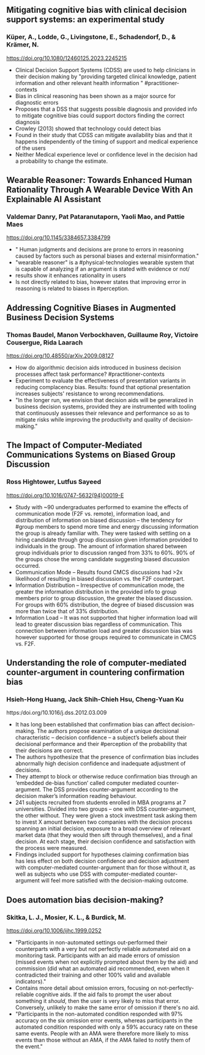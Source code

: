 ## Mitigating cognitive bias with clinical decision support systems: an experimental study
### Küper, A., Lodde, G., Livingstone, E., Schadendorf, D., & Krämer, N.
https://doi.org/10.1080/12460125.2023.2245215
- Clinical Decision Support Systems (CDSS) are used to help clinicians in their decision making by "providing targeted clinical knowledge, patient information and other relevant health information " #practitioner-contexts
- Bias in clinical reasoning has been shown as a major source for diagnostic errors
- Proposes that a DSS that suggests possible diagnosis and provided info to mitigate cognitive bias could support doctors finding the correct diagnosis
- Crowley (2013) showed that technology could detect bias
- Found in their study that CDSS can mitigate availability bias and that it happens independently of the timing of support and medical experience of the users
- Neither Medical experience level or confidence level in the decision had a probability to change the estimate. 

## Wearable Reasoner: Towards Enhanced Human Rationality Through A Wearable Device With An Explainable AI Assistant
### Valdemar Danry, Pat Pataranutaporn, Yaoli Mao, and Pattie Maes
https://doi.org/10.1145/3384657.3384799
- " Human judgments and decisions are prone to errors in reasoning caused by factors such as personal biases and external misinformation."
- "wearable reasoner" is a #physical-technologies wearable system that is capable of analyzing if an argument is stated with evidence or not/
- results show it enhances rationality in users
- Is not directly related to bias, however states that improving error in reasoning is related to biases in #perception. 

## Addressing Cognitive Biases in Augmented Business Decision Systems
### Thomas Baudel, Manon Verbockhaven, Guillaume Roy, Victoire Cousergue, Rida Laarach
https://doi.org/10.48550/arXiv.2009.08127
- How do algorithmic decision aids introduced in business decision processes affect task performance? #practitioner-contexts 
- Experiment to evaluate the effectiveness of presentation variants in reducing complacency bias. Results: found that optional presentation increases subjects' resistance to wrong recommendations. 
- "In the longer run, we envision that decision aids will be generalized in business decision systems, provided they are instrumented with tooling that continuously assesses their relevance and performance so as to mitigate risks while improving the productivity and quality of decision-making."

## The Impact of Computer-Mediated Communications Systems on Biased Group Discussion
### Ross Hightower, Lutfus Sayeed
https://doi.org/10.1016/0747-5632(94)00019-E
- Study with ~90 undergraduates performed to examine the effects of communication mode (F2F vs. remote), information load, and distribution of information on biased discussion – the tendency for #group members to spend more time and energy discussing information the group is already familiar with. They were tasked with settling on a hiring candidate through group discussion given information provided to individuals in the group. The amount of information shared between group individuals prior to discussion ranged from 33% to 60%. 90% of the groups chose the wrong candidate suggesting biased discussion occurred.
- Communication Mode – Results found CMCS discussions had >2x likelihood of resulting in biased discussion vs. the F2F counterpart.
- Information Distribution – Irrespective of communication mode, the greater the information distribution in the provided info to group members prior to group discussion, the greater the biased discussion. For groups with 60% distribution, the degree of biased discussion was more than twice that of 33% distribution.
- Information Load – It was not supported that higher information load will lead to greater discussion bias regardless of communication. This connection between information load and greater discussion bias was however supported for those groups required to communicate in CMCS vs. F2F. 

## Understanding the role of computer-mediated counter-argument in countering confirmation bias
### Hsieh-Hong Huang, Jack Shih-Chieh Hsu, Cheng-Yuan Ku
https:/doi.org/10.1016/j.dss.2012.03.009
- It has long been established that confirmation bias can affect decision-making. The authors propose examination of a unique decisional characteristic – decision confidence – a subject’s beliefs about their decisional performance and their #perception  of the probability that their decisions are correct.
- The authors hypothesize that the presence of confirmation bias includes abnormally high decision confidence and inadequate adjustment of decisions. 
- They attempt to block or otherwise reduce confirmation bias through an ‘embedded de-bias function’ called computer mediated counter-argument. The DSS provides counter-argument according to the decision maker’s information reading behaviour.
- 241 subjects recruited from students enrolled in MBA programs at 7 universities. Divided into two groups – one with DSS counter-argument, the other without. They were given a stock investment task asking them to invest X amount between two companies with the decision process spanning an initial decision, exposure to a broad overview of relevant market data (that they would then sift through themselves), and a final decision. At each stage, their decision confidence and satisfaction with the process were measured.
- Findings included support for hypotheses claiming confirmation bias has less effect on both decision confidence and decision adjustment with computer-mediated counter-argument than for those without it, as well as subjects who use DSS with computer-mediated counter-argument will feel more satisfied with the decision-making outcome.
 
## Does automation bias decision-making?
### Skitka, L. J., Mosier, K. L., & Burdick, M.
https://doi.org/10.1006/ijhc.1999.0252
- "Participants in non-automated settings out-performed their counterparts with a very but not perfectly reliable automated aid on a monitoring task. Participants with an aid made errors of omission (missed events when not explicitly prompted about them by the aid) and commission (did what an automated aid recommended, even when it contradicted their training and other 100% valid and available indicators)."
- Contains more detail about omission errors, focusing on not-perfectly-reliable cognitive aids. If the aid fails to prompt the user about something it *should*, then the user is very likely to miss that error. Conversely, unlikely to make the same error of omission if there's no aid.
- "Participants in the non-automated condition responded with 97% accuracy on the six omission error events, whereas participants in the automated condition responded with only a 59% accuracy rate on these same events. People with an AMA were therefore more likely to miss events than those without an AMA, if the AMA failed to notify them of the event." 
